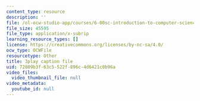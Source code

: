 ```yaml
---
content_type: resource
description: ''
file: /ol-ocw-studio-app/courses/6-00sc-introduction-to-computer-science-and-programming-spring-2011/72809b3f63c5522f896c4d6421c0b96a_6wTuOMgTrU4.vtt
file_size: 45595
file_type: application/x-subrip
learning_resource_types: []
license: https://creativecommons.org/licenses/by-nc-sa/4.0/
ocw_type: OCWFile
resourcetype: Other
title: 3play caption file
uid: 72809b3f-63c5-522f-896c-4d6421c0b96a
video_files:
  video_thumbnail_file: null
video_metadata:
  youtube_id: null
---
```

